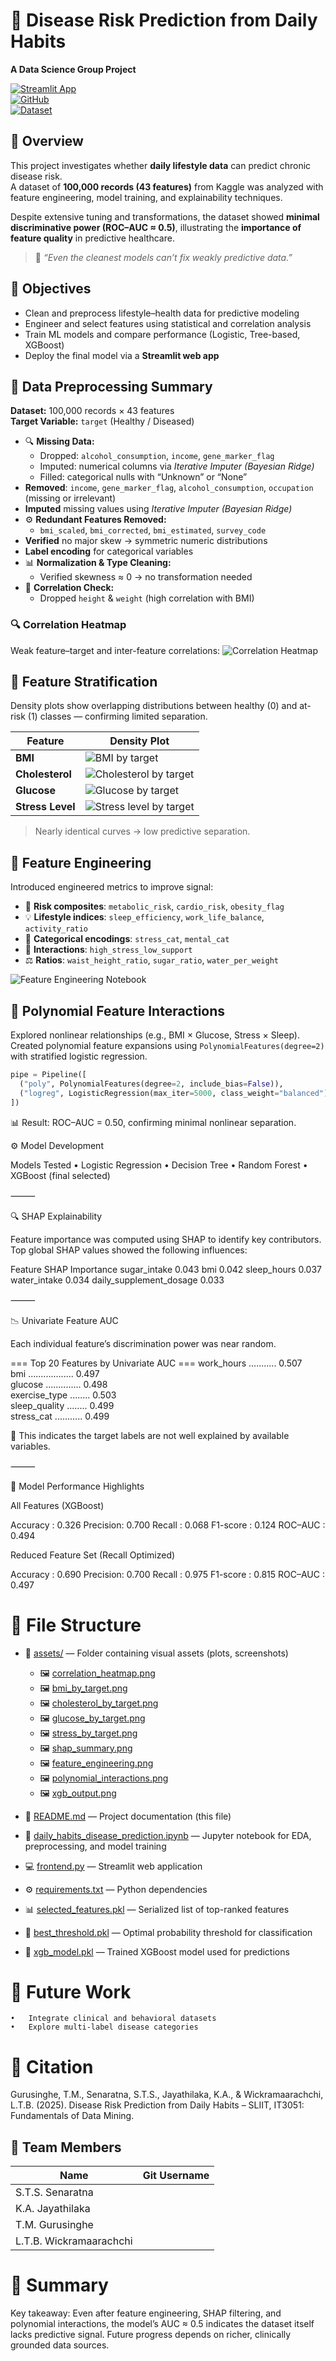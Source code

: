 # 🧠 Disease Risk Prediction from Daily Habits  
**A Data Science Group Project**

[![Streamlit App](https://img.shields.io/badge/🌐_Live_App-Link-blue?style=flat-square)](https://dailyhabitsdiseasepredictor-ifwfkpix8myuadevbeymnh.streamlit.app/)  
[![GitHub](https://img.shields.io/badge/📂_Repository-Link-green?style=flat-square)](https://github.com/Tiyani-source/daily_habits_disease_predictor.git)  
[![Dataset](https://img.shields.io/badge/📊_Kaggle_Dataset-Link-orange?style=flat-square)](https://www.kaggle.com/datasets/mahdimashayekhi/disease-risk-from-daily-habits)



## 📘 Overview
This project investigates whether **daily lifestyle data** can predict chronic disease risk.  
A dataset of **100,000 records (43 features)** from Kaggle was analyzed with feature engineering, model training, and explainability techniques.  

Despite extensive tuning and transformations, the dataset showed **minimal discriminative power (ROC–AUC ≈ 0.5)**, illustrating the **importance of feature quality** in predictive healthcare.

> 🧩 *“Even the cleanest models can’t fix weakly predictive data.”*



## 🎯 Objectives
- Clean and preprocess lifestyle–health data for predictive modeling  
- Engineer and select features using statistical and correlation analysis  
- Train ML models and compare performance (Logistic, Tree-based, XGBoost)  
- Deploy the final model via a **Streamlit web app**



## 🧹 Data Preprocessing Summary
**Dataset:** 100,000 records × 43 features  
**Target Variable:** `target` (Healthy / Diseased)

- 🔍 **Missing Data:**  
  - Dropped: `alcohol_consumption`, `income`, `gene_marker_flag`  
  - Imputed: numerical columns via *Iterative Imputer (Bayesian Ridge)*  
  - Filled: categorical nulls with “Unknown” or “None”
- **Removed**: `income`, `gene_marker_flag`, `alcohol_consumption`, `occupation` (missing or irrelevant)
- **Imputed** missing values using *Iterative Imputer (Bayesian Ridge)*  
- ⚙️ **Redundant Features Removed:**  
  - `bmi_scaled`, `bmi_corrected`, `bmi_estimated`, `survey_code`
- **Verified** no major skew → symmetric numeric distributions  
- **Label encoding** for categorical variables
- 📊 **Normalization & Type Cleaning:**  
  - Verified skewness ≈ 0 → no transformation needed  
- 🔁 **Correlation Check:**  
  - Dropped `height` & `weight` (high correlation with BMI)

### 🔍 Correlation Heatmap
Weak feature–target and inter-feature correlations:
![Correlation Heatmap](assets/correlation_heatmap.png)



## 🧩 Feature Stratification
Density plots show overlapping distributions between healthy (0) and at-risk (1) classes — confirming limited separation.

| Feature | Density Plot |
|----------|--------------|
| **BMI** | ![BMI by target](assets/bmi_by_target.png) |
| **Cholesterol** | ![Cholesterol by target](assets/cholesterol_by_target.png) |
| **Glucose** | ![Glucose by target](assets/glucose_by_target.png) |
| **Stress Level** | ![Stress level by target](assets/stress_by_target.png) |

> Nearly identical curves → low predictive separation.



## 🧮 Feature Engineering
Introduced engineered metrics to improve signal:

- 🧬 **Risk composites**: `metabolic_risk`, `cardio_risk`, `obesity_flag`  
- 💡 **Lifestyle indices**: `sleep_efficiency`, `work_life_balance`, `activity_ratio`  
- 💭 **Categorical encodings**: `stress_cat`, `mental_cat`  
- 🔗 **Interactions**: `high_stress_low_support`  
- ⚖️ **Ratios**: `waist_height_ratio`, `sugar_ratio`, `water_per_weight`

![Feature Engineering Notebook](assets/feature_engineering.png)



## 🧠 Polynomial Feature Interactions
Explored nonlinear relationships (e.g., BMI × Glucose, Stress × Sleep).  
Created polynomial feature expansions using `PolynomialFeatures(degree=2)` with stratified logistic regression.

```python
pipe = Pipeline([
  ("poly", PolynomialFeatures(degree=2, include_bias=False)),
  ("logreg", LogisticRegression(max_iter=5000, class_weight="balanced"))
])
```
📊 Result: ROC–AUC = 0.50, confirming minimal nonlinear separation.



⚙️ Model Development

Models Tested
	•	Logistic Regression
	•	Decision Tree
	•	Random Forest
	•	XGBoost (final selected)


⸻

🔍 SHAP Explainability

Feature importance was computed using SHAP to identify key contributors.
Top global SHAP values showed the following influences:

Feature	SHAP Importance
sugar_intake	0.043
bmi	0.042
sleep_hours	0.037
water_intake	0.034
daily_supplement_dosage	0.033


⸻

📉 Univariate Feature AUC

Each individual feature’s discrimination power was near random.

=== Top 20 Features by Univariate AUC ===
work_hours ........... 0.507  
bmi .................. 0.497  
glucose .............. 0.498  
exercise_type ........ 0.503  
sleep_quality ........ 0.499  
stress_cat ........... 0.499  

📎 This indicates the target labels are not well explained by available variables.

⸻

🧾 Model Performance Highlights

All Features (XGBoost)

Accuracy : 0.326
Precision: 0.700
Recall   : 0.068
F1-score : 0.124
ROC–AUC  : 0.494

Reduced Feature Set (Recall Optimized)

Accuracy : 0.690
Precision: 0.700
Recall   : 0.975
F1-score : 0.815
ROC–AUC  : 0.497




# 📂 File Structure

- 📁 [assets/](assets/) — Folder containing visual assets (plots, screenshots)
  - 🖼️ [correlation_heatmap.png](assets/correlation_heatmap.png)
  - 🖼️ [bmi_by_target.png](assets/bmi_by_target.png)
  - 🖼️ [cholesterol_by_target.png](assets/cholesterol_by_target.png)
  - 🖼️ [glucose_by_target.png](assets/glucose_by_target.png)
  - 🖼️ [stress_by_target.png](assets/stress_by_target.png)
  - 🖼️ [shap_summary.png](assets/shap_summary.png)
  - 🖼️ [feature_engineering.png](assets/feature_engineering.png)
  - 🖼️ [polynomial_interactions.png](assets/polynomial_interactions.png)
  - 🖼️ [xgb_output.png](assets/xgb_output.png)

- 📘 [README.md](README.md) — Project documentation (this file)
- 🧠 [daily_habits_disease_prediction.ipynb](daily_habits_disease_prediction.ipynb) — Jupyter notebook for EDA, preprocessing, and model training
- 💻 [frontend.py](frontend.py) — Streamlit web application
- ⚙️ [requirements.txt](requirements.txt) — Python dependencies
- 📊 [selected_features.pkl](selected_features.pkl) — Serialized list of top-ranked features
- 🎯 [best_threshold.pkl](best_threshold.pkl) — Optimal probability threshold for classification
- 🔮 [xgb_model.pkl](xgb_model.pkl) — Trained XGBoost model used for predictions


# 🔮 Future Work

	•	Integrate clinical and behavioral datasets
	•	Explore multi-label disease categories



# 🧾 Citation

Gurusinghe, T.M., Senaratna, S.T.S., Jayathilaka, K.A., & Wickramaarachchi, L.T.B. (2025). Disease Risk Prediction from Daily Habits – SLIIT, IT3051: Fundamentals of Data Mining.



## 👥 Team Members
| Name | Git Username |
|-------|------------------|
| S.T.S. Senaratna |  |
| K.A. Jayathilaka |  |
| T.M. Gurusinghe |  |
| L.T.B. Wickramaarachchi | |



# 📘 Summary

Key takeaway:
Even after feature engineering, SHAP filtering, and polynomial interactions,
the model’s AUC ≈ 0.5 indicates the dataset itself lacks predictive signal.
Future progress depends on richer, clinically grounded data sources.
